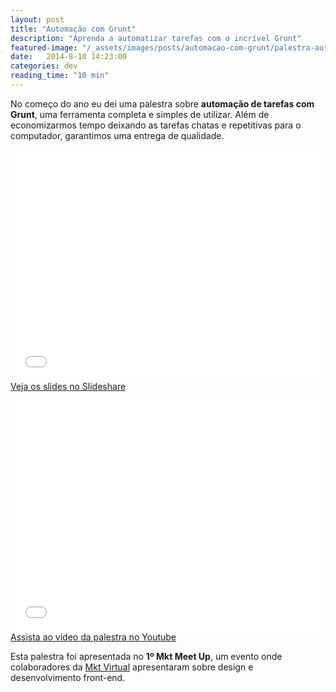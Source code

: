 ```yaml
---
layout: post
title: "Automação com Grunt"
description: "Aprenda a automatizar tarefas com o incrível Grunt"
featured-image: "/_assets/images/posts/automacao-com-grunt/palestra-automacao-com-grunt.jpg"
date:   2014-8-10 14:23:00
categories: dev
reading_time: "10 min"
---
```


No começo do ano eu dei uma palestra sobre **automação de tarefas com Grunt**, uma ferramenta completa e simples de utilizar. Além de economizarmos tempo deixando as tarefas chatas e repetitivas para o computador, garantimos uma entrega de qualidade.

<!--more-->

<p class="align--center">
    <iframe src="//www.slideshare.net/slideshow/embed_code/30664198" width="100%" height="370" frameborder="0" marginwidth="0" marginheight="0" scrolling="no" allowfullscreen></iframe>
    <a href="http://pt.slideshare.net/hugobessaa/automacao-de-tarefas-com-grunt" target="_blank">Veja os slides no Slideshare</a>
</p>

<p class="align--center">
    <iframe width="100%" height="370" src="//www.youtube.com/embed/LnLywobBB5U?rel=0&amp;showinfo=0&amp;autohide=1&amp;theme=light" frameborder="0" allowfullscreen></iframe>
    <a href="https://www.youtube.com/watch?v=LnLywobBB5U" target="_blank">Assista ao vídeo da palestra no Youtube</a>
</p>

Esta palestra foi apresentada no **1º Mkt Meet Up**, um evento onde colaboradores da [Mkt Virtual](http://mktvirtual.com.br/) apresentaram sobre design e desenvolvimento front-end.